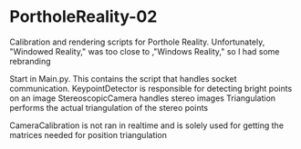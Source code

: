 # PortholeReality-02
Calibration and rendering scripts for Porthole Reality. Unfortunately, "Windowed Reality," was too close to ,"Windows Reality," so I had some rebranding

Start in Main.py. This contains the script that handles socket communication.
KeypointDetector is responsible for detecting bright points on an image
StereoscopicCamera handles stereo images
Triangulation performs the actual triangulation of the stereo points

CameraCalibration is not ran in realtime and is solely used for getting the matrices needed for position triangulation
